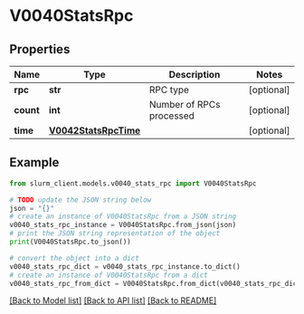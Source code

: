 # V0040StatsRpc


## Properties

Name | Type | Description | Notes
------------ | ------------- | ------------- | -------------
**rpc** | **str** | RPC type | [optional] 
**count** | **int** | Number of RPCs processed | [optional] 
**time** | [**V0042StatsRpcTime**](V0042StatsRpcTime.md) |  | [optional] 

## Example

```python
from slurm_client.models.v0040_stats_rpc import V0040StatsRpc

# TODO update the JSON string below
json = "{}"
# create an instance of V0040StatsRpc from a JSON string
v0040_stats_rpc_instance = V0040StatsRpc.from_json(json)
# print the JSON string representation of the object
print(V0040StatsRpc.to_json())

# convert the object into a dict
v0040_stats_rpc_dict = v0040_stats_rpc_instance.to_dict()
# create an instance of V0040StatsRpc from a dict
v0040_stats_rpc_from_dict = V0040StatsRpc.from_dict(v0040_stats_rpc_dict)
```
[[Back to Model list]](../README.md#documentation-for-models) [[Back to API list]](../README.md#documentation-for-api-endpoints) [[Back to README]](../README.md)


